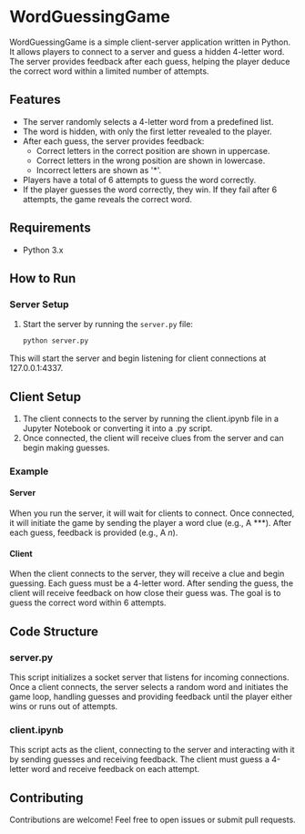 # WordGuessingGame

WordGuessingGame is a simple client-server application written in Python. It allows players to connect to a server and guess a hidden 4-letter word. The server provides feedback after each guess, helping the player deduce the correct word within a limited number of attempts.

## Features

- The server randomly selects a 4-letter word from a predefined list.
- The word is hidden, with only the first letter revealed to the player.
- After each guess, the server provides feedback:
  - Correct letters in the correct position are shown in uppercase.
  - Correct letters in the wrong position are shown in lowercase.
  - Incorrect letters are shown as '*'.
- Players have a total of 6 attempts to guess the word correctly.
- If the player guesses the word correctly, they win. If they fail after 6 attempts, the game reveals the correct word.

## Requirements

- Python 3.x

## How to Run

### Server Setup

1. Start the server by running the `server.py` file:
   ```bash
   python server.py

This will start the server and begin listening for client connections at 127.0.0.1:4337.

## Client Setup
1. The client connects to the server by running the client.ipynb file in a Jupyter Notebook or converting it into a .py script.
2. Once connected, the client will receive clues from the server and can begin making guesses.

### Example
#### Server
When you run the server, it will wait for clients to connect. Once connected, it will initiate the game by sending the player a word clue (e.g., A ***). After each guess, feedback is provided (e.g., A *n*).

#### Client
When the client connects to the server, they will receive a clue and begin guessing. Each guess must be a 4-letter word. After sending the guess, the client will receive feedback on how close their guess was. The goal is to guess the correct word within 6 attempts.

## Code Structure
### server.py
This script initializes a socket server that listens for incoming connections. Once a client connects, the server selects a random word and initiates the game loop, handling guesses and providing feedback until the player either wins or runs out of attempts.

### client.ipynb
This script acts as the client, connecting to the server and interacting with it by sending guesses and receiving feedback. The client must guess a 4-letter word and receive feedback on each attempt.

## Contributing
Contributions are welcome! Feel free to open issues or submit pull requests.
